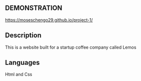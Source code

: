 ## DEMONSTRATION
https://moseschengo29.github.io/project-1/

## Description
This is a website built for a startup coffee company called Lemos

## Languages
Html and Css

